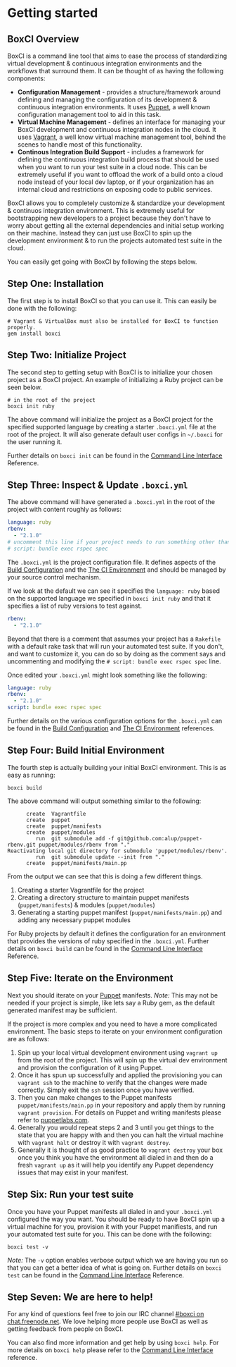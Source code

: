# Getting started

## BoxCI Overview

BoxCI is a command line tool that aims to ease the process of standardizing
virtual development & continuous integration environments and the workflows
that surround them. It can be thought of as having the following components:

- **Configuration Management** - provides a structure/framework around
  defining and managing the configuration of its development & continuous
  integration environments. It uses [Puppet](http://puppetlabs.com/), a well
  known configuration management tool to aid in this task.
- **Virtual Machine Management** - defines an interface for managing your
  BoxCI development and continuous integration nodes in the cloud. It uses
  [Vagrant](http://vagrantup.com), a well know virtual machine management
  tool, behind the scenes to handle most of this functionality.
- **Continous Integration Build Support** - includes a framework for defining
  the continuous integration build process that should be used when you want
  to run your test suite in a cloud node. This can be extremely useful if you
  want to offload the work of a build onto a cloud node instead of your local
  dev laptop, or if your organization has an internal cloud and restrictions
  on exposing code to public services.

BoxCI allows you to completely customize & standardize your development &
continuos integration environment. This is extremely useful for bootstrapping
new developers to a project because they don't have to worry about getting all
the external dependencies and initial setup working on their machine. Instead
they can just use BoxCI to spin up the development environment & to run the
projects automated test suite in the cloud.

You can easily get going with BoxCI by following the steps below.

## Step One: Installation

The first step is to install BoxCI so that you can use it. This can easily be
done with the following:

```shell
# Vagrant & VirtualBox must also be installed for BoxCI to function properly.
gem install boxci
```

## Step Two: Initialize Project

The second step to getting setup with BoxCI is to initialize your chosen
project as a BoxCI project. An example of initializing a Ruby project can be
seen below.

```shell
# in the root of the project
boxci init ruby
```

The above command will initialize the project as a BoxCI project for the
specified supported language by creating a starter `.boxci.yml` file at the
root of the project. It will also generate default user configs in `~/.boxci`
for the user running it.

Further details on `boxci init` can be found in the [Command Line
Interface](/references/command_line_interface#boxci-init) Reference.

## Step Three: Inspect & Update `.boxci.yml`

The above command will have generated a `.boxci.yml` in the root of the
project with content roughly as follows: 

```yaml
language: ruby
rbenv:
  - "2.1.0"
# uncomment this line if your project needs to run something other than `rake`:
# script: bundle exec rspec spec
```

The `.boxci.yml` is the project configuration file. It defines aspects of the
[Build Configuration](/references/build_configuration) and the [The CI
Environment](/references/ci_environment) and should be managed by your
source control mechanism.

If we look at the default we can see it specifies the `language: ruby` based
on the supported language we specified in `boxci init ruby` and that it
specifies a list of ruby versions to test against.

```yaml
rbenv:
  - "2.1.0"
```

Beyond that there is a comment that assumes your project has a `Rakefile`
with a default rake task that will run your automated test suite. If you don't,
and want to customize it, you can do so by doing as the comment says and
uncommenting and modifying the `# script: bundle exec rspec spec` line.

Once edited your `.boxci.yml` might look something like the following:

```yaml
language: ruby
rbenv:
  - "2.1.0"
script: bundle exec rspec spec
```

Further details on the various configuration options for the `.boxci.yml` can
be found in the [Build Configuration](/references/build_configuration) and
[The CI Environment](/references/ci_environment) references.

## Step Four: Build Initial Environment

The fourth step is actually building your initial BoxCI environment. This is
as easy as running:

```shell
boxci build
```

The above command will output something similar to the following:

```text
      create  Vagrantfile
      create  puppet
      create  puppet/manifests
      create  puppet/modules
         run  git submodule add -f git@github.com:alup/puppet-rbenv.git puppet/modules/rbenv from "."
Reactivating local git directory for submodule 'puppet/modules/rbenv'.
         run  git submodule update --init from "."
      create  puppet/manifests/main.pp
```

From the output we can see that this is doing a few different things.

1. Creating a starter Vagrantfile for the project
2. Creating a directory structure to maintain puppet manifests
   (`puppet/manifests`) & modules (`puppet/modules`)
3. Generating a starting puppet manifest (`puppet/manifests/main.pp`) and
   adding any necessary puppet modules

For Ruby projects by default it defines the configuration for an environment
that provides the versions of ruby specified in the `.boxci.yml`.  Further
details on `boxci build` can be found in the [Command Line
Interface](/references/command_line_interface#boxci-build) Reference.

## Step Five: Iterate on the Environment

Next you should iterate on your [Puppet](http://puppetlabs.com) manifests.
*Note:* This may not be needed if your project is simple, like lets say a Ruby
gem, as the default generated manifest may be sufficient.

If the project is more complex and you need to have a more complicated
environment. The basic steps to iterate on your environment configuration are
as follows:

1. Spin up your local virtual development environment using `vagrant up` from
   the root of the project. This will spin up the virtual dev environment and
   provision the configuration of it using Puppet.
2. Once it has spun up successfully and applied the provisioning you can
   `vagrant ssh` to the machine to verify that the changes were made
   correctly. Simply exit the `ssh` session once you have verified.
3. Then you can make changes to the Puppet manifests
   `puppet/manifests/main.pp` in your repository and apply them by running
   `vagrant provision`. For details on Puppet and writing manifests please
   refer to [puppetlabs.com](http://puppetlabs.com).
4. Generally you would repeat steps 2 and 3 until you get things to the state
   that you are happy with and then you can halt the virtual machine with
   `vagrant halt` or destroy it with `vagrant destroy`.
5. Generally it is thought of as good practice to `vagrant destroy` your box
   once you think you have the environment all dialed in and then do a fresh
   `vagrant up` as it will help you identify any Puppet dependency issues that
   may exist in your manifest.

## Step Six: Run your test suite

Once you have your Puppet manifests all dialed in and your `.boxci.yml`
configured the way you want. You should be ready to have BoxCI spin up a
virtual machine for you, provision it with your Puppet manifiests, and run
your automated test suite for you. This can be done with the following:

```shell
boxci test -v
```

*Note:* The `-v` option enables verbose output which we are having you run so
that you can get a better idea of what is going on. Further details on `boxci
test` can be found in the [Command Line
Interface](/references/command_line_interface#boxci-test) Reference.

## Step Seven: We are here to help!

For any kind of questions feel free to join our IRC channel [\#boxci on
chat.freenode.net](irc://chat.freenode.net/%23boxci). We love helping more
people use BoxCI as well as getting feedback from people on BoxCI.

You can also find more information and get help by using `boxci help`. For
more details on `boxci help` please refer to the [Command Line
Interface](/references/command_line_interface#boxci-help)
reference.
